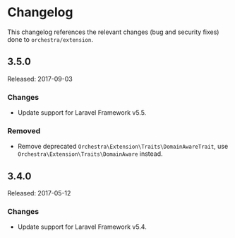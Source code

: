 # Changelog

This changelog references the relevant changes (bug and security fixes) done to `orchestra/extension`.

## 3.5.0

Released: 2017-09-03

### Changes

* Update support for Laravel Framework v5.5.

### Removed

* Remove deprecated `Orchestra\Extension\Traits\DomainAwareTrait`, use `Orchestra\Extension\Traits\DomainAware` instead.

## 3.4.0

Released: 2017-05-12

### Changes

* Update support for Laravel Framework v5.4.
